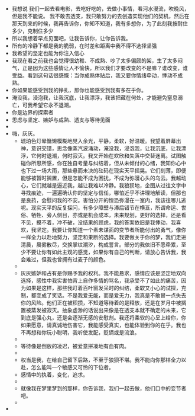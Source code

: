 - 我想说 我们一起去看电影，去吃好吃的，去做小事情，看河水漫流，吹晚风，但是我不能说。 我不敢去透支，我只敢努力的去创造实现他们的契机，然后在那天到来的时候，我再告诉你，你知不知道，我有多想你，为了此刻我按耐住多少，克制住多少
- 所以我想着早点见面吧，让我告诉你，让你告诉我。
- 所有的冷静下都是我的脆弱，在时差和距离中我不得不选择坚强
- 我希望的坚定也能为你注入信心
- 我现在看之前我也会觉得很幼稚、不成熟、吵了太多偏颇的架，生了太多闷气，正是因为这些感情让人不愉快，所以我们才要改变的不是嘛？谁改变，谁受益。看到这句话很感慨：当你成熟体贴后，我又要你情绪牵动，悸动不成熟。
- 你如果能感受到我的挣扎，那你也能感受到我有多在乎你。
- 淹没我，浸泡我，让我沉底，让我漂浮，我该把藏在何处，才能避免窒息溺亡，可我希望它永不退潮。
- 你是边界的探索者
- 思虑与坚定、嫉妒与成熟、透支与等待见面
-
- 嗨，灰灰。
	- 琥珀色灯晕慵懒模糊地晃入余光，平静，柔软，好温暖。我望着屏幕出神，意识交错，思念像蒸汽波涌动，淹没我，浸泡我，让我沉底，让我漂浮，它何时退潮，何时寂灭。我又开始在欢欣和失落中交替迷离。试图触碰你所思所感，你在独自考量与纠结着，但从未倾付的心绪，我知你心中也下过一场大雨，那些悬而未决的砝码在现实天平摇晃。它们刻薄，即便能够被暂时搁置，但是怎能不成为困扰，不成为弥漫心头的乌云。我越动心，它们就越是逼近我，越让我难以冷静。我狼狈地，企图从过往文字中寻找痕迹，一遍遍确认你的坚定与信任，哪怕近乎不讲理地解读，但那也是良药，会慰问我的不安。害怕分开的惶恐弥漫在一室内，我该往哪儿逃呢。现实天平的反复探问，有多少障壁与滞后错节在横亘，所谓命运、世俗、牺牲、旁人侧目，亦或是机会成本，未来规划，更好的选择，还是看不见，摸不着，冲不破，没结果的顾虑，我的答案依旧是我悸动，我喜欢，我坚定。我要让你知道一个素未谋面的变节者所能付出的勇气，像你一样全力以赴地努力，坚定和果断的选择。我要做关于你的梦，我们走进清晨，晨雾散尽，交换掌纹潮汐，构成誓言。部分的我依旧不愿牵累，至少不要让你有如此主观的感觉，如果你有自己的判断，请放心告诉我，我会难过，但我也曾拥有过麦子的颜色。
	-
	- 灰灰嫉妒和占有是你赐予我的权利。我不能恳求，感情应该是坚定地双向选择，感性中我实害怕背上自作多情的骂名，我承受不了如此的痛苦，因为如果是这样，那些我盯着百叶窗发呆时的纠结，柔软又小心的试探，克制，都变成了笑话。不是我爱无能，而是爱无力，我真是不敢冒一点失去你的风险。他们正在被积攒，不知道等待着的是释放，还是在岁月中被搁置被蒸发被寂灭。抽象虚渺的话说出来像是在透支本就不确定的未来，它到底是强心丸，还是会逐渐无感的安慰剂。我还将柔软的心呈上给你，你如果愿意，请真诚地伤害它，我能感受真实，也能体验到你的在乎。我也不再想和你玩小聪明，我听使发配，贬谪或是流浪。
	-
	- 等待像是倒放的凌迟，被爱意拼凑地有血有肉。
	-
	- 权当是我，在给自己留下后路，不至于狼狈不堪。我不能向你那样全力以赴，怎么能叫一个敏感又可怜的下位者。
	- 感情中的执着，变化，追求。
	-
	- 就像我在梦里梦到的那样，你告诉我，我们一起去做，他们口中的变节者吧。
	-
-